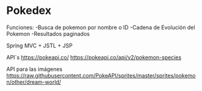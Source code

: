 # Pokedex
Funciones: 
-Busca de pokemon por nombre o ID
-Cadena de Evolución del Pokemon
-Resultados paginados

Spring MVC + JSTL + JSP

API´s 
https://pokeapi.co/
https://pokeapi.co/api/v2/pokemon-species

API para las imágenes
https://raw.githubusercontent.com/PokeAPI/sprites/master/sprites/pokemon/other/dream-world/
